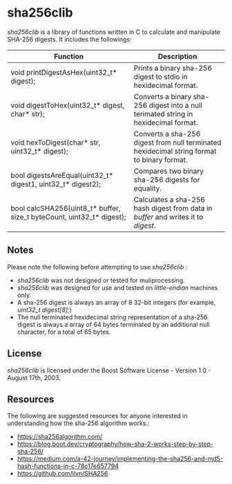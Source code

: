 # sha256clib

*sha256clib* is a library of functions written in C to calculate and manipulate SHA-256 digests. It includes the followings:

| Function | Description |
|----------|-------------|
|void printDigestAsHex(uint32_t* digest);|Prints a binary sha-256 digest to stdio in hexidecimal format.|
|void digestToHex(uint32_t* digest, char* str);|Converts a binary sha-256 digest into a null terimated string in hexidecimal format.|
|void hexToDigest(char* str, uint32_t* digest);|Converts a sha-256 digest from  null terminated hexidecimal string format to binary format.|
|bool digestsAreEqual(uint32_t* digest1, uint32_t* digest2);|Compares two binary sha-256 digests for equality.|
|bool calcSHA256(uint8_t* buffer, size_t byteCount, uint32_t* digest);|Calculates a sha-256 hash digest from data in *buffer* and writes it to *digest*.|

## Notes

Please note the following before attempting to use *sha256clib* :

* *sha256clib* was not designed or tested for muliprocessing.
* *sha256clib* was designed for use and tested on *little-endian* machines only.
* A sha-256 digest is always an array of 8 32-bit integers (for example, *uint32_t digest[8];*)
* The null terminated hexidecimal string representation of a sha-256 digest is always a array of 64 bytes terminated by an additional null character, for a total of 65 bytes.

## License

*sha256clib* is licensed under the Boost Software License - Version 1.0 - August 17th, 2003.

## Resources

The following are suggested resources for anyone interested in understanding how the sha-256 algorithm works.\:

* https://sha256algorithm.com/
* https://blog.boot.dev/cryptography/how-sha-2-works-step-by-step-sha-256/
* https://medium.com/a-42-journey/implementing-the-sha256-and-md5-hash-functions-in-c-78c17e657794
* https://github.com/ilvn/SHA256
